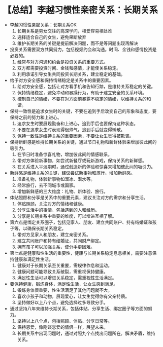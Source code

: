 # 【总结】李越习惯性亲密关系：长期关系

-   李越习惯性亲密关系：长期关系OK
    1.  长期关系是男女交往的高深学问，相爱容易相处难
    2.  选择适合自己的女生，避免果断放弃
    3.  维护长期关系的关键是提前解决问题，而不是等问题出现再解决
-   投资关系需要双方共同努力，包括视频约会和沟通，时间、金钱和感情投资是必要的。
    1.  经常与对方沟通和约会是投资关系的重要方式。
    2.  双方都需要投资时间、金钱和感情，才能使关系稳定。
    3.  利用承诺引导女生共同投资长期关系，建立稳定的基础。
-   给予对方安全感和保持情绪稳定是关系中的重要因素。
    1.  给对方安全感，包括让对方看手机和告知行踪，是维持关系稳定的关键。
    2.  保持情绪稳定，避免冲动和暴躁行为，有助于建立安全的关系环境。
    3.  控制自己的情绪，不要在对方面前暴露不稳定的情绪，以维持关系的和谐。
-   保持一致性是追求女生时的关键，不要在追到手后改变自己的形象和态度，要保持之前的努力和上进心。
    1.  追求女生时要展现勤奋和上进心，追到手后也要保持这种状态。
    2.  不要在追求女生时表现得很帅气，追到手后就变得懒散。
    3.  保持一致性是维持关系的重要因素，不要让女生觉得被欺骗。
-   保持新鲜感是维持长期关系的关键，通过节日礼物和新鲜体验来增加彼此间的吸引力。
    1.  在节日时准备惊喜礼物，增加彼此间的情感联系。
    2.  带对方体验新事物，如尝试新餐厅或玩新游戏，保持关系的新鲜感。
    3.  在关系进入平淡期时，通过创造新的体验和惊喜来增加彼此间的吸引力。
-   新鲜感是维持关系的关键，建议尝试新事物和旅行，增加新鲜感。
    1.  准备礼物，体验新事物如溜冰、潜水等。
    2.  经常旅行，去不同城市或国家。
    3.  增加新鲜感的三大维度：礼物、新体验、旅行。
-   体贴照顾和分享是关系中的重要元素，建议关注对方的需求和分享生活。
    1.  体贴照顾，关注对方的情绪和健康。
    2.  分享生活中的事情，包括遇到的人和经历。
    3.  分享是长期关系中重要的维度，可以增进互相了解。
-   第六点是绑定关系圈子，包括见家人、朋友、建立共同账户、持有结婚证和孩子等，以确保长期关系稳定。
    1.  带对方见家人和朋友，建立亲密关系。
    2.  建立共同账户和持有结婚证，共同财产绑定。
    3.  拥有孩子可以加强关系，使分手更困难。
-   第七点是健康和性生活的重要性，健康与长期关系稳定息息相关，需要注意保持健康和满足性生活。
    1.  健康对于长期关系至关重要，需规律作息和运动。
    2.  健康问题可能导致关系破裂，需重视保持健康。
    3.  满足性生活可以增进关系稳定，需重视性生活满足。
-   要保持健康，锻炼身体，满足性生活，让女生感到满足。
    1.  锻炼身体很重要，性生活满足了其他问题就不大。
    2.  喜欢小孩子和动物，展现爱心，让女生觉得你有父亲特质。
    3.  坚持做好以上八个点，避免选择过多导致分手。
-   通过坚持八年来维持长期关系，包括体贴、分享生活、绑定圈子等方面的努力。
    1.  坚持以上八个点，包括照顾、体贴、分享日常等。
    2.  保持恩爱，像刚谈恋爱的情侣一样，展望未来。
    3.  长期关系中出现问题时，通过对照九个点找出问题所在，解决矛盾，维持关系。